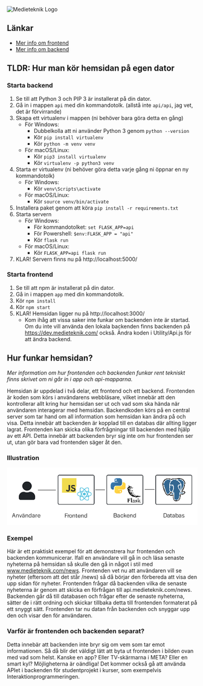 ![Medieteknik Logo](docs/images/medieteknik-logo.png)

## Länkar
* [Mer info om frontend](app/README.md)
* [Mer info om backend](api/README.md)

## TLDR: Hur man kör hemsidan på egen dator
### Starta backend
1. Se till att Python 3 och PIP 3 är installerat på din dator.
2. Gå in i mappen `api` med din kommandotolk. (allstå inte `api/api`, jag vet, det är förvirrande)
3. Skapa ett virtualenv i mappen (ni behöver bara göra detta en gång)
    * För Windows:
        * Dubbelkolla att ni använder Python 3 genom `python --version`
        * Kör `pip install virtualenv`
        * Kör `python -m venv venv`
    * För macOS/Linux:
        * Kör `pip3 install virtualenv`
        * Kör `virtualenv -p python3 venv`
4. Starta er virtualenv (ni behöver göra detta varje gång ni öppnar en ny kommandotolk)
    * För Windows:
        * Kör `venv\Scripts\activate`
    * För macOS/Linux:
        * Kör `source venv/bin/activate`
4. Installera paket genom att köra `pip install -r requirements.txt`
5. Starta servern
    * För Windows:
        * För kommandotolket: `set FLASK_APP=api`
        * För Powershell: `$env:FLASK_APP = "api"`
        * Kör `flask run`
    * För macOS/Linux:
        * Kör `FLASK_APP=api flask run`
6. KLAR! Servern finns nu på http://localhost:5000/


### Starta frontend
1. Se till att npm är installerat på din dator.
2. Gå in i mappen `app` med din kommandotolk.
3. Kör `npm install`
4. Kör `npm start`
5. KLAR! Hemsidan ligger nu på http://localhost:3000/
    * Kom ihåg att vissa saker inte funkar om backenden inte är startad. Om du inte vill använda den lokala backenden finns backenden på https://dev.medieteknik.com/ också. Ändra koden i Utility/Api.js för att ändra backend.

## Hur funkar hemsidan?
*Mer information om hur frontenden och backenden funkar rent tekniskt finns skrivet om ni går in i app och api-mapparna.*

Hemsidan är uppdelad i två delar, ett frontend och ett backend. Frontenden är koden som körs i användarens webbläsare, vilket innebär att den kontrollerar allt kring hur hemsidan ser ut och vad som ska hända när användaren interagerar med hemsidan. Backendkoden körs på en central server som tar hand om all information som hemsidan kan ändra på och visa. Detta innebär att backenden är kopplad till en databas där allting ligger lagrat. Frontenden kan skicka olika förfrågningar till backenden med hjälp av ett API. Detta innebär att backenden bryr sig inte om hur frontenden ser ut, utan gör bara vad frontenden säger åt den.

### Illustration
![Exempel på frontend och backend](/docs/images/frontendbackend.png)

### Exempel
Här är ett praktiskt exempel för att demonstrera hur frontenden och backenden kommunicerar. Ifall en användare vill gå in och läsa senaste nyheterna på hemsidan så skulle den gå in något i stil med www.medieteknik.com/news. Frontenden vet nu att användaren vill se nyheter (eftersom att det står /news) så då börjar den förbereda att visa den upp sidan för nyheter. Frontenden frågar då backenden vilka de senaste nyheterna är genom att skicka en förfrågan till api.medieteknik.com/news. Backenden går då till databasen och frågar efter de senaste nyheterna, sätter de i rätt ordning och skickar tillbaka detta till frontenden formaterat på ett snyggt sätt. Frontenden tar nu datan från backenden och snyggar upp den och visar den för användaren.

### Varför är frontenden och backenden separat?
Detta innebär att backenden inte bryr sig om vem som tar emot informationen. Så då blir det väldigt lätt att byta ut frontenden i bilden ovan med vad som helst. Kanske en app? Eller TV-skärmarna i META? Eller en smart kyl? Möjligheterna är oändliga! Det kommer också gå att använda APIet i backenden för studentprojekt i kurser, som exempelvis Interaktionprogrammeringen.
